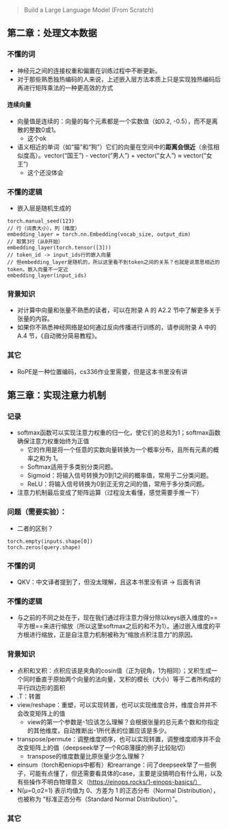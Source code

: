 > Build a Large Language Model (From Scratch)

## 第二章：处理文本数据
### 不懂的词
- 神经元之间的连接权重和偏置在训练过程中不断更新。
- 对于那些熟悉独热编码的人来说，上述嵌入层方法本质上只是实现独热编码后再进行矩阵乘法的一种更高效的方式
#### 连续向量
- 向量值是连续的：向量的每个元素都是一个实数值（如0.2, -0.5），而不是离散的整数0或1。
    - 这个ok
- 语义相近的单词（如“猫”和“狗”）它们的向量在空间中的**距离会很近**（余弦相似度高）。vector(“国王”) - vector(“男人”) + vector(“女人”) ≈ vector(“女王”)
    - 这个还没体会
### 不懂的逻辑
- 嵌入层是随机生成的
```
torch.manual_seed(123)
// 行（词表大小），列（维度）
embedding_layer = torch.nn.Embedding(vocab_size, output_dim)
// 取第3行（从0开始）
embedding_layer(torch.tensor([3]))
// token_id -> input_ids行的嵌入向量
// 但embedding_layer是随机的，所以这里看不到token之间的关系？也就是说意思相近的token，嵌入向量不一定近
embedding_layer(input_ids)
```
### 背景知识
- 对计算中向量和张量不熟悉的读者，可以在附录 A 的 A2.2 节中了解更多关于张量的内容。
- 如果你不熟悉神经网络是如何通过反向传播进行训练的，请参阅附录 A 中的 A.4 节，《自动微分简易教程》。
### 其它
- RoPE是一种位置编码，cs336作业里需要，但是这本书里没有讲
## 第三章：实现注意力机制
### 记录
- softmax函数可以实现注意力权重的归一化，使它们的总和为1；softmax函数确保注意力权重始终为正值
    - 它的作用是将一个任意的实数向量转换为一个概率分布，且所有元素的概率之和为 1。
    - Softmax适用于多类别分类问题。
    - Sigmoid：将输入信号转换为0到1之间的概率值，常用于二分类问题。
    - ReLU：将输入信号转换为0到正无穷之间的值，常用于多分类问题。
- 注意力机制最后变成了矩阵运算（过程没太看懂，感觉需要手推一下）
### 问题（需要实验）：
- 二者的区别？
```
torch.empty(inputs.shape[0])
torch.zeros(query.shape)
``` 
### 不懂的词
- QKV：中文译者提到了，但没太理解，且这本书里没有讲 -> 后面有讲 
### 不懂的逻辑
- 与之前的不同之处在于，现在我们通过将注意力得分除以keys嵌入维度的==平方根==来进行缩放（所以这里softmax之后的和不为1）。通过嵌入维度的平方根进行缩放，正是自注意力机制被称为“缩放点积注意力”的原因。
### 背景知识
- 点积和叉积：点积应该是夹角的cosin值（正为锐角，1为相同）；叉积生成一个同时垂直于原始两个向量的法向量，叉积的模长（大小）等于二者所构成的平行四边形的面积
- .T：转置
- view/reshape：重塑，可以实现转置，也可以实现维度合并，维度合并并不会改变矩阵上的值
    - view的第一个参数是-1应该怎么理解？会根据张量的总元素个数和你指定的其他维度，自动推断出-1所代表的位置应该是多少。
- transpose/permute：调整维度顺序，也可以实现转置，调整维度顺序并不会改变矩阵上的值（deepseek举了一个RGB薄膜的例子比较贴切）
    - transpose的维度数量比原张量少怎么理解？
- einsum（torch和eniops中都有）和rearrange：问了deepseek举了一些例子，可能有点懂了，但还需要看具体的case，主要是没搞明白有什么用，以及有些操作不明白物理意义（https://einops.rocks/1-einops-basics/）
- N(μ=0,σ2=1) 表示均值为 0、方差为 1 的正态分布（Normal Distribution），也被称为 “标准正态分布（Standard Normal Distribution）”。
### 其它
